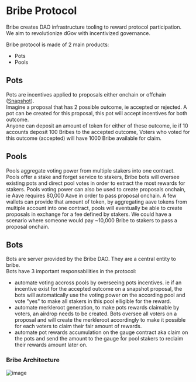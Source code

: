 # Bribe Protocol

Bribe creates DAO infrastructure tooling to reward protocol participation. We aim to revolutionize dGov with incentivized governance.

Bribe protocol is made of 2 main products:

- Pots
- Pools

## Pots

Pots are incentives applied to proposals either onchain or offchain ([Snapshot](https://snapshot.org)).  
Imagine a proposal that has 2 possible outcome, ie accepted or rejected. A pot can be created for this proposal, this pot will accept incentives for both outcome.  
Anyone can deposit an amount of token for either of these outcome, ie if 10 accounts deposit 100 Bribes to the accepted outcome, Voters who voted for this outcome (accepted) will have 1000 Bribe available for claim.

## Pools

Pools aggregate voting power from multiple stakers into one contract.  
Pools offer a stake and forget service to stakers, Bribe bots will oversee existing pots and direct pool votes in order to extract the most rewards for stakers.
Pools voting power can also be used to create proposals onchain, ie Aave requires 80,000 Aave in order to pass proposal onchain. A few wallets can provide that amount of token, by aggregating aave tokens from multiple account into one contract, pools will eventually be able to create proposals in exchange for a fee defined by stakers. We could have a scenario where someone would pay ~10,000 Bribe to stakers to pass a proposal onchain.

## Bots

Bots are server provided by the Bribe DAO. They are a central entity to bribe.  
Bots have 3 important responsabilities in the protocol:

- automate voting accross pools by overseeing pots incentives. ie if an incentive exist for the accepted outcome on a snapshot proposal, the bots will automatically use the voting power on the according pool and vote "yes" to make all stakers in this pool elligible for the reward.
- automate merkleroot generation, to make pots rewards claimable by voters, an airdrop needs to be created. Bots oversee all voters on a proposal and will create the merkleroot accordingly to make it possible for each voters to claim their fair amount of rewards.
- automate pot rewards accumulation on the gauge contract aka claim on the pots and send the amount to the gauge for pool stakers to reclaim their rewards amount later on.

### Bribe Architecture

![image](https://raw.githubusercontent.com/bribeprotocol/bribe-v2/main/docs/images/bribe-diagram.png?token=GHSAT0AAAAAABOWRQDXC67OTQKH3BTYIMXAYSX6DJQ)
